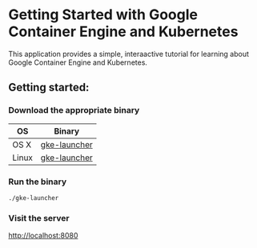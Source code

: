 # Getting Started with Google Container Engine and Kubernetes
This application provides a simple, interaactive tutorial for learning about
Google Container Engine and Kubernetes.

## Getting started:

### Download the appropriate binary

OS | Binary
-----|------------
OS X | [gke-launcher](https://storage.googleapis.com/gke-getting-started/0.1/osx/gke-launcher)
Linux | [gke-launcher](https://storage.googleapis.com/gke-getting-started/0.1/linux/gke-launcher)

### Run the binary
```
./gke-launcher
```

### Visit the server
[http://localhost:8080](http://localhost:8080)
